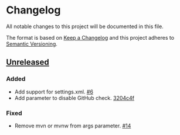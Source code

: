 # Changelog

All notable changes to this project will be documented in this file.

The format is based on [Keep a Changelog](http://keepachangelog.com/)
and this project adheres to [Semantic Versioning](http://semver.org/).

## [Unreleased](https://github.com/atomist-skills/mvn-skill/tree/HEAD)

### Added

-   Add support for settings.xml. [#6](https://github.com/atomist-skills/mvn-skill/issues/6)
-   Add parameter to disable GitHub check. [3204c4f](https://github.com/atomist-skills/mvn-skill/commit/3204c4f5294dcf354d11384552cfa50cbefc1dfa)

### Fixed

-   Remove mvn or mvnw from args parameter. [#14](https://github.com/atomist-skills/mvn-skill/issues/14)

